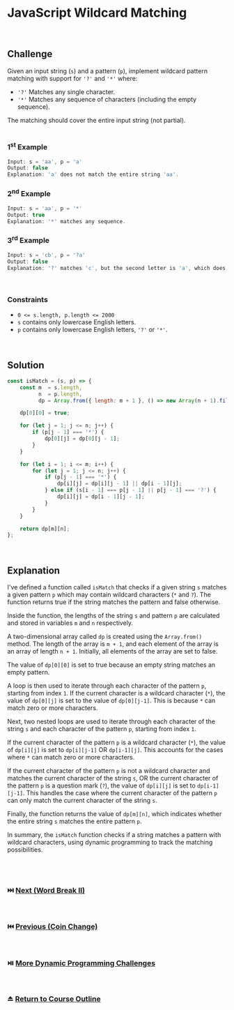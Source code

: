 # JavaScript Wildcard Matching
<br/>

## Challenge
Given an input string (`s`) and a pattern (`p`), implement wildcard pattern matching with support for `'?'` and `'*'` where:

- `'?'` Matches any single character.
- `'*'` Matches any sequence of characters (including the empty sequence).

The matching should cover the entire input string (not partial).
<br/>
<br/>

### 1<sup>st</sup> Example

```JavaScript
Input: s = 'aa', p = 'a'
Output: false
Explanation: 'a' does not match the entire string 'aa'.
```

### 2<sup>nd</sup> Example

```JavaScript
Input: s = 'aa', p = '*'
Output: true
Explanation: '*' matches any sequence.
```

### 3<sup>rd</sup> Example

```JavaScript
Input: s = 'cb', p = '?a'
Output: false
Explanation: '?' matches 'c', but the second letter is 'a', which does not match 'b'.
```

<br/>

### Constraints

- `0 <= s.length, p.length <= 2000`
- `s` contains only lowercase English letters.
- `p` contains only lowercase English letters, `'?'` or `'*'`.

<br/>

## Solution

```JavaScript
const isMatch = (s, p) => {
    const m  = s.length,
          n  = p.length,
          dp = Array.from({ length: m + 1 }, () => new Array(n + 1).fill(false));

    dp[0][0] = true;

    for (let j = 1; j <= n; j++) {
        if (p[j - 1] === '*') {
            dp[0][j] = dp[0][j - 1];
        }
    }

    for (let i = 1; i <= m; i++) {
        for (let j = 1; j <= n; j++) {
            if (p[j - 1] === '*') {
                dp[i][j] = dp[i][j - 1] || dp[i - 1][j];
            } else if (s[i - 1] === p[j - 1] || p[j - 1] === '?') {
                dp[i][j] = dp[i - 1][j - 1];
            }
        }
    }

    return dp[m][n];
};
```

<br/>

## Explanation

I've defined a function called `isMatch` that checks if a given string `s` matches a given pattern `p` which may contain wildcard characters (`*` and `?`). The function returns true if the string matches the pattern and false otherwise.
<br/>

Inside the function, the lengths of the string `s` and pattern `p` are calculated and stored in variables `m` and `n` respectively.
<br/>

A two-dimensional array called `dp` is created using the `Array.from()` method. The length of the array is `m + 1`, and each element of the array is an array of length `n + 1`. Initially, all elements of the array are set to false.
<br/>

The value of `dp[0][0]` is set to true because an empty string matches an empty pattern.
<br/>

A loop is then used to iterate through each character of the pattern `p`, starting from index `1`. If the current character is a wildcard character (`*`), the value of `dp[0][j]` is set to the value of `dp[0][j-1]`. This is because `*` can match zero or more characters.
<br/>

Next, two nested loops are used to iterate through each character of the string `s` and each character of the pattern `p`, starting from index `1`.
<br/>

If the current character of the pattern `p` is a wildcard character (`*`), the value of `dp[i][j]` is set to `dp[i][j-1]` OR `dp[i-1][j]`. This accounts for the cases where `*` can match zero or more characters.
<br/>

If the current character of the pattern `p` is not a wildcard character and matches the current character of the string `s`, OR the current character of the pattern `p` is a question mark (`?`), the value of `dp[i][j]` is set to `dp[i-1][j-1]`. This handles the case where the current character of the pattern `p` can only match the current character of the string `s`.
<br/>

Finally, the function returns the value of `dp[m][n]`, which indicates whether the entire string `s` matches the entire pattern `p`.
<br/>

In summary, the `isMatch` function checks if a string matches a pattern with wildcard characters, using dynamic programming to track the matching possibilities.
<br/>
<br/>
<br/>
<br/>

### :next_track_button: [Next (Word Break II)][Next]
<br/>

### :previous_track_button: [Previous (Coin Change)][Previous]
<br/>

### :play_or_pause_button: [More Dynamic Programming Challenges][More]
<br/>

### :eject_button: [Return to Course Outline][Return]
<br/>

[Next]: https://github.com/Superklok/JavaScriptDynamicProgramming/blob/main/JavaScriptWordBreakII.md
[Previous]: https://github.com/Superklok/JavaScriptDynamicProgramming/blob/main/JavaScriptCoinChange.md
[More]: https://github.com/Superklok/JavaScriptDynamicProgramming
[Return]: https://github.com/Superklok/LearnJavaScript